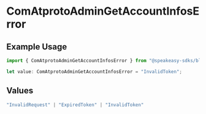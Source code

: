 # ComAtprotoAdminGetAccountInfosError

## Example Usage

```typescript
import { ComAtprotoAdminGetAccountInfosError } from "@speakeasy-sdks/bluesky/models/errors";

let value: ComAtprotoAdminGetAccountInfosError = "InvalidToken";
```

## Values

```typescript
"InvalidRequest" | "ExpiredToken" | "InvalidToken"
```